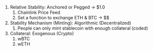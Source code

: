1. Relative Stability: Anchored or Pegged -> $1.0
   1. Chainlink Price Feed
   2. Set a function to exchange ETH & BTC -> $$
2. Stability Mechanism (Minting): Algorithmic (Decentralized)
   1. People can only mint stablecoin with enough collateral (coded)
3. Collateral: Exogenous (Crypto)
   1. wBTC
   2. wETH
